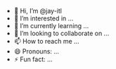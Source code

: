 - 👋 Hi, I’m @jay-itl
- 👀 I’m interested in ...
- 🌱 I’m currently learning ...
- 💞️ I’m looking to collaborate on ...
- 📫 How to reach me ...
- 😄 Pronouns: ...
- ⚡ Fun fact: ...

<!---
jay-itl/jay-itl is a ✨ special ✨ repository because its `README.md` (this file) appears on your GitHub profile.
You can click the Preview link to take a look at your changes.
--->
